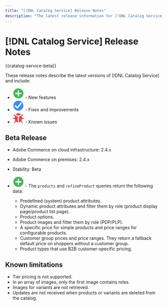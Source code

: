 ```yaml
---
title: "[!DNL Catalog Service] Release Notes"
description: "The latest release information for [!DNL Catalog Service] for Adobe Commerce."
---
```


# [!DNL Catalog Service] Release Notes

{{catalog-service-beta}}

These release notes describe the latest versions of [!DNL Catalog Service] and include:

*  ![New](../assets/new.svg) - New features
*  ![Fix](../assets/fix.svg) - Fixes and improvements
*  ![Bug](../assets/bug.svg) - Known issues

## Beta Release

*  Adobe Commerce on cloud infrastructure: 2.4.x
*  Adobe Commerce on premises: 2.4.x
*  Stability: Beta

*  ![New](../assets/new.svg) - The `products` and `refineProduct` queries return the following data:
   *  Predefined (system) product attributes.
   *  Dynamic product attributes and filter them by role (product display page/product list page).
   *  Product options.
   *  Product images and filter them by role (PDP/PLP).
   *  A specific price for simple products and price ranges for configurable products. 
   *  Customer group prices and price ranges. They return a fallback default price on shoppers without a customer group.
   *  Product types that use B2B customer-specific pricing.

## Known limitations

*  Tier pricing is not supported.
*  In an array of images, only the first image contains roles.
*  Images for variants are not retrieved.
*  Updates are not received when products or variants are deleted from the catalog.

